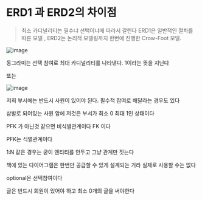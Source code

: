 # ERD1 과 ERD2의 차이점

> 최소 카디널리티는 필수냐 선택이냐에 따라서 갈린다
> ERD1은 일반적인 절차를 따른 모델 , ERD2는 논리적 모델링까지 한번에 진행한 Crow-Foot 모델.

![image](https://github.com/amazon7737/dev-container/assets/76634341/7103d7d4-3530-46b3-bf3c-d31f7d0c599a)


동그라미는 선택 참여로 최대 카디널리티를 나타낸다. 1이라는 뜻을 지닌다

또는

![image](https://github.com/amazon7737/dev-container/assets/76634341/094b55c6-0b4b-461e-b97a-24306c33f3e1)

저희 부서에는 반드시 사원이 있어야 된다. 필수적 참여로 해달라는 경우도 있다

삼발로 되어있는 사원 앞에 저것은 부서가 최소 0 최대 1인 상태이다

PFK 가 아닌것 같으면 비식별관계이다 FK 이다

PFK는 식별관계이다

1:N 같은 경우는 굳이 엔티티를 안두고 그냥 관계만 짓는다

책에 있는 다이어그램은 한번만 공급할 수 있게 설계되는 거라 실제로 사용할 수는 없다

optional은 선택참여이다

글은 반드시 회원이 있어야 하고 최소 0개의 글을 써야한다






